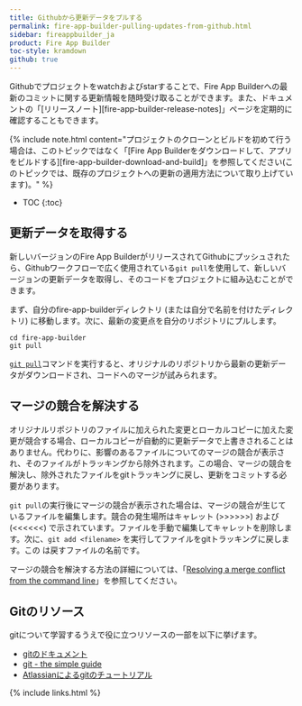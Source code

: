 ```yaml
---
title: Githubから更新データをプルする
permalink: fire-app-builder-pulling-updates-from-github.html
sidebar: fireappbuilder_ja
product: Fire App Builder
toc-style: kramdown
github: true
---
```


Githubでプロジェクトをwatchおよびstarすることで、Fire App Builderへの最新のコミットに関する更新情報を随時受け取ることができます。また、ドキュメントの「[リリースノート][fire-app-builder-release-notes]」ページを定期的に確認することもできます。

{% include note.html content="プロジェクトのクローンとビルドを初めて行う場合は、このトピックではなく「[Fire App Builderをダウンロードして、アプリをビルドする][fire-app-builder-download-and-build]」を参照してください(このトピックでは、既存のプロジェクトへの更新の適用方法について取り上げています)。" %}

* TOC
{:toc}

## 更新データを取得する

新しいバージョンのFire App BuilderがリリースされてGithubにプッシュされたら、Githubワークフローで広く使用されている`git pull`を使用して、新しいバージョンの更新データを取得し、そのコードをプロジェクトに組み込むことができます。

まず、自分のfire-app-builderディレクトリ (または自分で名前を付けたディレクトリ) に移動します。次に、最新の変更点を自分のリポジトリにプルします。

```
cd fire-app-builder
git pull
```

[`git pull`](https://git-scm.com/docs/git-pull)コマンドを実行すると、オリジナルのリポジトリから最新の更新データがダウンロードされ、コードへのマージが試みられます。

## マージの競合を解決する

オリジナルリポジトリのファイルに加えられた変更とローカルコピーに加えた変更が競合する場合、ローカルコピーが自動的に更新データで上書きされることはありません。代わりに、影響のあるファイルについてのマージの競合が表示され、そのファイルがトラッキングから除外されます。この場合、マージの競合を解決し、除外されたファイルをgitトラッキングに戻し、更新をコミットする必要があります。

`git pull`の実行後にマージの競合が表示された場合は、マージの競合が生じているファイルを編集します。競合の発生場所はキャレット (>>>>>>) および (<<<<<<) で示されています。ファイルを手動で編集してキャレットを削除します。次に、`git add <filename>` を実行してファイルをgitトラッキングに戻します。この <filename> は戻すファイルの名前です。

マージの競合を解決する方法の詳細については、「[Resolving a merge conflict from the command line](https://help.github.com/articles/resolving-a-merge-conflict-from-the-command-line/)」を参照してください。

## Gitのリソース

gitについて学習するうえで役に立つリソースの一部を以下に挙げます。

* [gitのドキュメント](https://git-scm.com/doc)
* [git - the simple guide](http://rogerdudler.github.io/git-guide/)
* [Atlassianによるgitのチュートリアル](https://www.atlassian.com/git/tutorials/)

{% include links.html %}
